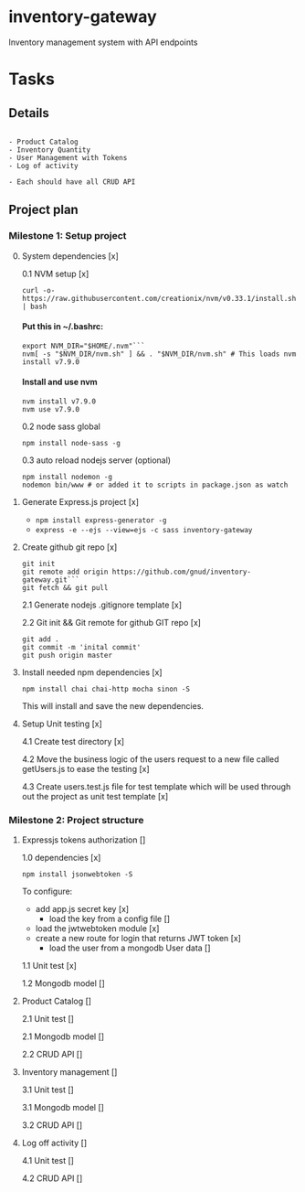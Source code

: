 # inventory-gateway
Inventory management system with API endpoints


# Tasks

## Details
```Small inventory managments, should have the following components:

- Product Catalog
- Inventory Quantity
- User Management with Tokens 
- Log of activity

- Each should have all CRUD API
```

## Project plan
### Milestone 1: Setup project
0. System dependencies [x]

   0.1 NVM setup [x]
   ```
   curl -o- https://raw.githubusercontent.com/creationix/nvm/v0.33.1/install.sh | bash
   ```

   #### Put this in ~/.bashrc:
   ```
   export NVM_DIR="$HOME/.nvm"```
   nvm[ -s "$NVM_DIR/nvm.sh" ] && . "$NVM_DIR/nvm.sh" # This loads nvm install v7.9.0
   ```
   #### Install and use nvm
   ```
   nvm install v7.9.0
   nvm use v7.9.0
   ```

   0.2 node sass global
   ```
   npm install node-sass -g
   ```

   0.3 auto reload nodejs server (optional)
   ```
   npm install nodemon -g
   nodemon bin/www # or added it to scripts in package.json as watch
   ```
1. Generate Express.js project [x]
   - ```npm install express-generator -g```
   - ```express -e --ejs --view=ejs -c sass inventory-gateway```
2. Create github git repo [x]
   ```
   git init
   git remote add origin https://github.com/gnud/inventory-gateway.git```
   git fetch && git pull
   ```

   2.1 Generate nodejs .gitignore template [x]

   2.2 Git init && Git remote for github GIT repo [x]
   ```
   git add .
   git commit -m 'inital commit'
   git push origin master
   ```
   
3. Install needed npm dependencies [x]
   ```
   npm install chai chai-http mocha sinon -S
   ``` 
   This will install and save the new dependencies. 
4. Setup Unit testing [x]

   4.1 Create test directory [x]

   4.2 Move the business logic of the users request to a new file called getUsers.js
   to ease the testing [x]
   
   4.3 Create users.test.js file for test template which will be used through
   out the project as unit test template [x]
### Milestone 2: Project structure
1. Expressjs tokens authorization []

   1.0 dependencies [x]
   ```
   npm install jsonwebtoken -S
   ```
   To configure:
   - add app.js secret key [x]
      - load the key from a config file []
   - load the jwtwebtoken module [x]
   - create a new route for login that returns JWT token [x]
      - load the user from a mongodb User data []
   
   1.1 Unit test [x]

   1.2 Mongodb model []

2. Product Catalog []

   2.1 Unit test []

   2.1 Mongodb model []
   
   2.2 CRUD API []

3. Inventory management []

   3.1 Unit test []

   3.1 Mongodb model []

   3.2 CRUD API []

4. Log off activity []

   4.1 Unit test []

   4.2 CRUD API []